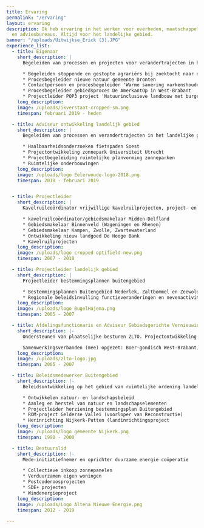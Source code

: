 ```yaml
---
title: Ervaring
permalink: "/ervaring"
layout: ervaring
description: Ik heb ervaring in het werken voor overheden, maatschappelijke organisaties
  en adviesbureaus. Altijd voor het landelijke gebied.
banner: "/uploads/Uitwijkse_Erick (3).JPG"
experience_list:
  - title: Eigenaar
    short_description: |
      Begeleiden van processen en projecten voor verandertrajecten in het landelijke gebied

      * Begeleiden stoppende en gestopte agrariërs bij zoektocht naar nieuwe functie gebouwen (VABIMPULS provincie Noord-Brabant)
      * Procesbegeleider nieuwe natuur gemeente Dronten
      * Contactpersoon en procesbegeleider 'Warme sanering varkenshouderij Barneveld'
      * Procesbegeleider gebiedsproces De AmerkantOp in West-Brabant
      * Projectleider POP3 project 'Natuurinclusieve landbouw met burgerparticipatie'
    long_description: 
    image: /uploads/ikverstaat-cropped-sm.png
    timespan: februari 2019 - heden

  - title: Adviseur ontwikkeling landelijk gebied
    short_description: |
      Begeleiden van processen en verandertrajecten in het landelijke gebied

      * Haalbaarheidsonderzoeken fietspaden Soest
      * Projectontwikkeling zonnepark Universiteit Utrecht
      * Projectbegeleiding ruimtelijke planvorming zonneparken
      * Ruimtelijke onderbouwingen
    long_description: 
    image: /uploads/logo Eelerwoude-logo-2018.png
    timespan: 2018 - februari 2019


  - title: Projectleider
    short_description: |
      Kavelruilcoördinator vrijwillige kavelruilprojecten, project- en procesbegeleiding plattelandsontwikkelingsprojecten

      * kavelruilcoördinator/gebiedsmakelaar Midden-Delfland
      * Gebiedsmakelaar Binnenveld (Wageningen en Rhenen)
      * Gebiedsmakelaar Kampen, Zwolle, Zwartewaterland
      * Ontwikkeling nieuw landgoed De Hooge Bank
      * Kavelruilprojecten
    long_description: 
    image: /uploads/logo cropped optifield-new.png
    timespan: 2007 - 2018

  - title: Projectleider landelijk gebied
    short_description: |
      Projectleider bestemmingsplannen buitengebied

      * Bestemmingsplannen Buitengebied Nederlek, Zaltbommel en Zeewolde
      * Regionale beleidsinvulling functieveranderingen en nevenactiviteiten Regio De Vall
    long_description: 
    image: /uploads/logo BugelHajema.png
    timespan: 2005 - 2007

  - title: Afdelingsfunctionaris en Adviseur Gebiedsgerichte Vernieuwing
    short_description: |-
      Ondersteunen van plaatselijke besturen ZLTO. Projectontwikkeling en -leiding projecten met agrarische ondernemers, gemeenten, natuurorganisaties en waterschappen.

      Samenwerkingsverbanden (mee) opgezet: Boer-gondisch West-Brabant, Streekproducten Brabantse Wal Asperges, Verenigingen van glastuinders in Zevenbergen en Etten-Leur, agrarische natuurverenigingen (ANV Drimmelen & Moerdijk, ANV Slagenland, ANV Baarle-Nassau e.o.).
    long_description: 
    image: /uploads/zlto-logo.jpg
    timespan: 2005 - 2007

  - title: Beleidsmedewerker Buitengebied
    short_description: |-
      Beleidsontwikkeling op het gebied van ruimtelijke ordening landelijke gebied

      * Ontwikkelen natuur- en landschapsbeleid
      * Aanleg en herstel van natuur en landschapselementen
      * Projectleider herziening bestemmingsplan Buitengebied
      * ROM-project Gelderse Vallei (voorloper van Reconstructie)
      * Herinrichting Nijkerk-Putten (landinrichtingsproject
    long_description: 
    image: /uploads/logo gemeente Nijkerk.png
    timespan: 1990 - 2000

  - title: Bestuurslid
    short_description: |-
      Mede-initiatiefnemer en oprichter duurzame energie coöperatie

      * Collectieve inkoop zonnepanelen
      * Verduurzamen eigen woningen
      * Postcoderoosprojecten
      * SDE+ projecten
      * Windenergieproject
    long_description: 
    image: /uploads/Logo Altena Nieuwe Energie.png
    timespan: 2012 - 2019
  
---
```





